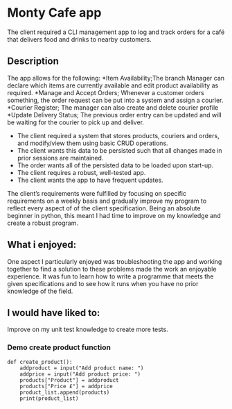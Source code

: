 # Monty Cafe app

The client required a CLI management app to log and track orders for a café that delivers food and drinks to nearby customers. 


## Description

The app allows for the following:
*Item Availability;The branch Manager can declare which items are currently available and edit product availability as required.
*Manage and Accept Orders;
 Whenever a customer orders something, the order request can be put into a system and assign a courier.
*Courier Register;
The manager can also create and delete courier profile 
*Update  Delivery Status;
The previous order entry can be updated and will be waiting for the courier to pick up and deliver. 

* The client required a system that stores  products, couriers and orders, and modify/view them using basic CRUD operations.
* The client wants this data to be persisted such that all changes made in prior sessions are maintained.
* The order wants all of the persisted data to be loaded upon start-up.
* The client requires a robust, well-tested app.
* The client wants the app to have frequent updates.

The client’s requirements were fulfilled by focusing on specific requirements on a weekly basis and gradually improve my program to reflect every aspect of of the client specification. Being an absolute beginner in python, this meant I had time to improve on my knowledge and create a robust program.

## What i enjoyed:
One aspect I particularly enjoyed was troubleshooting the app and working together to find a solution to these problems made the work an enjoyable experience. It was fun to learn how to write a programme that meets the given specifications and to see how it runs when you have no prior knowledge of the field.


## I would have liked to:
Improve on my unit test knowledge to create more tests.

### Demo create product function
```
def create_product():
    addproduct = input("Add product name: ")
    addprice = input("Add product price: ")
    products["Product"] = addproduct
    products["Price £"] = addprice
    product_list.append(products)
    print(product_list)







